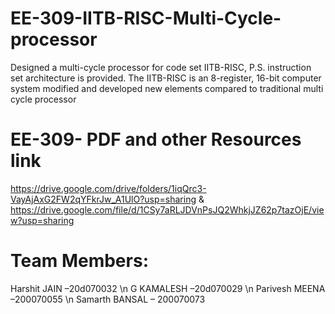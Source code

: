 # EE-309-IITB-RISC-Multi-Cycle-processor
Designed a multi-cycle processor for code set IITB-RISC, P.S. instruction set architecture is provided. The IITB-RISC is an 8-register, 16-bit computer system modified and developed new elements compared to traditional multi cycle processor

# EE-309- PDF and other Resources link
https://drive.google.com/drive/folders/1iqQrc3-VayAjAxG2FW2qYFkrJw_A1UlO?usp=sharing
&
https://drive.google.com/file/d/1CSy7aRLJDVnPsJQ2WhkjJZ62p7tazOjE/view?usp=sharing

# Team Members:
Harshit JAIN –20d070032 \n
G KAMALESH –20d070029 \n
Parivesh MEENA –200070055 \n
Samarth BANSAL – 200070073 
